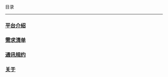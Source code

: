 目录

----


### [平台介绍](./docs/platform-introduce.md)

### [需求清单](./docs/requirements.md)

### [通讯规约](./docs/dcp.md)

### [关于](./docs/about.md)



